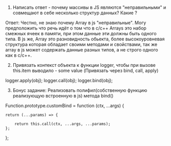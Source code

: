 1. Написать ответ - почему массивы в JS являются "неправильными" и совмещают в себе несколько структур данных? Какие ?

Ответ: Честно, не знаю почему Array в js "неправильные". Могу предположить что речь идёт о том что в c/с++ Arrays это набор смежных ячеек в памяти, при этом данные эти должны быть одного типа. В js же, Array это разновидность обьекта, более высокоуровневая структура которая обладает своими методами и свойствами, так же array в js может содержать данные разных типов, а не строго одного как в с/с++.

2. Привязать контекст объекта к функции logger, чтобы при вызове this.item выводило - some value (Привязать через bind, call, apply)

logger.apply(obj);
logger.call(obj);
logger.bind(obj);

3. Бонус задание: Реализовать полифил(собственную функцию реализующую встроенную в js) метода bind()

Function.prototype.customBind = function (ctx, ...args) {

    return (...params) => {

        return this.call(ctx, ...args, ...params);
    };

};
